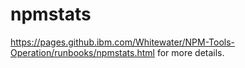 # npmstats

https://pages.github.ibm.com/Whitewater/NPM-Tools-Operation/runbooks/npmstats.html for more details.
